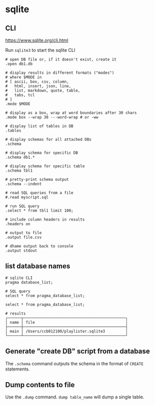 # sqlite

## CLI

<https://www.sqlite.org/cli.html>

Run `sqlite3` to start the sqlite CLI

```console
# open DB file or, if it doesn't exist, create it
.open db1.db

# display results in different formats ("modes")
# where $MODE in
# [ ascii, box, csv, column,
#   html, insert, json, line,
#   list, markdown, quote, table,
#   tabs, tcl
# ]
.mode $MODE

# display as a box, wrap at word boundaries after 30 chars
.mode box --wrap 30 ---word-wrap # or -ww

# display list of tables in DB
.tables

# display schemas for all attached DBs
.schema

# display schema for specific DB
.schema db1.*

# display schema for specific table
.schema tbl1

# pretty-print schema output
.schema --indent

# read SQL queries from a file
#.read myscript.sql

# run SQL query
.select * from tbl1 limit 100;

# include column headers in results
.headers on

# output to file
.output file.csv

# dhame output back to console
.output stdout
```

## list database names

```console
# sqlite CLI
pragma database_list;

# SQL query
select * from pragma_database_list;

select * from pragma_database_list;

# results
┌──────┬─────────────────────────────────────────────┐
│ name │ file                                        │
├──────┼─────────────────────────────────────────────┤
│ main │ /Users/ccb012100/playlister.sqlite3         │
└──────┴─────────────────────────────────────────────┘
```

## Generate "create DB" script from a database

The `.schema` command outputs the schema in the format of `CREATE` statements.

## Dump contents to file

Use the `.dump` command. `dump table_name` will dump a single table.
